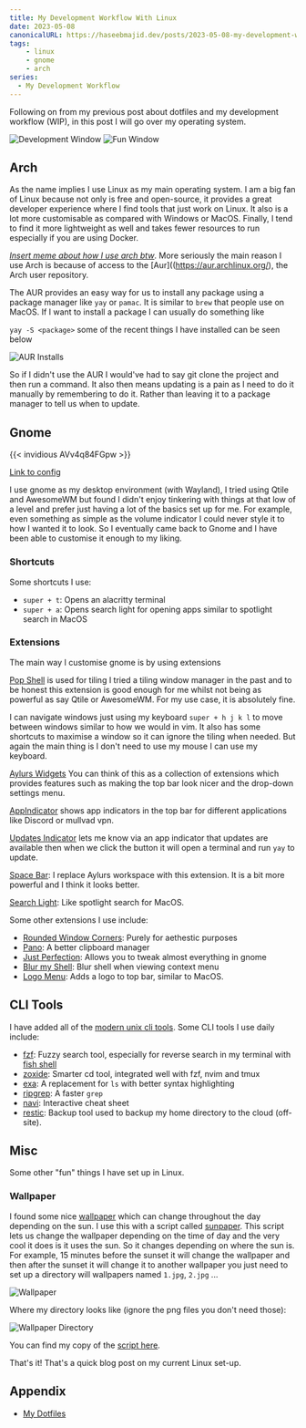 ```yaml
---
title: My Development Workflow With Linux
date: 2023-05-08
canonicalURL: https://haseebmajid.dev/posts/2023-05-08-my-development-workflow-with-linux
tags:
    - linux
    - gnome
    - arch
series:
  - My Development Workflow
---
```


Following on from my previous post about dotfiles and my development workflow (WIP), in this post I will go over my
operating system.

![Development Window](images/dev.png)
![Fun Window](images/fun.png)

## Arch

As the name implies I use Linux as my main operating system. I am a big fan of Linux because not only is free and
open-source, it provides a great developer experience where I find tools that just work on Linux. It also is a lot more 
customisable as compared with Windows or MacOS. Finally, I tend to find it more lightweight as well and takes fewer
resources to run especially if you are using Docker.

[*Insert meme about how I use arch btw*](https://github.com/overmighty/i-use-arch-btw).
More seriously the main reason I use Arch is because of access to the [Aur]((https://aur.archlinux.org/), the Arch user
repository.

The AUR provides an easy way for us to install any package using a package manager like `yay` or `pamac`.
It is similar to `brew` that people use on MacOS. If I want to install a package I can usually do something like

`yay -S <package>` some of the recent things I have installed can be seen below

![AUR Installs](images/aur.png)

So if I didn't use the AUR I would've had to say git clone the project and then run a command. It also then means updating
is a pain as I need to do it manually by remembering to do it. Rather than leaving it to a package manager to tell us
when to update.

## Gnome

{{< invidious AVv4q84FGpw  >}}

[Link to config](https://gitlab.com/hmajid2301/dotfiles/-/blob/8da9d515234d050dc34703e94f647fd9cb40c61a/linux/gnome/settings.ini)

I use gnome as my desktop environment (with Wayland), I tried using Qtile and AwesomeWM but found I didn't enjoy tinkering
with things at that low of a level and prefer just having a lot of the basics set up for me. For example, even something as
simple as the volume indicator I could never style it to how I wanted it to look. So I eventually came back to Gnome
and I have been able to customise it enough to my liking.

### Shortcuts

Some shortcuts I use:

- `super + t`: Opens an alacritty terminal
- `super + a`: Opens search light for opening apps similar to spotlight search in MacOS

### Extensions

The main way I customise gnome is by using extensions 

[Pop Shell](https://github.com/pop-os/shell) is used for tiling I tried a tiling window manager in the past and to be honest
this extension is good enough for me whilst not being as powerful as say Qtile or AwesomeWM. For my use case, it is 
absolutely fine.

I can navigate windows just using my keyboard `super + h j k l` to move between windows similar to how we would in vim.
It also has some shortcuts to maximise a window so it can ignore the tiling when needed. But again the main thing is
I don't need to use my mouse I can use my keyboard.

[Aylurs Widgets](https://extensions.gnome.org/extension/5338/aylurs-widgets/) You can think of this as a collection of
extensions which provides features such as making the top bar look nicer and the drop-down settings menu.

[AppIndicator](https://extensions.gnome.org/extension/615/appindicator-support/) shows app indicators in the top bar
for different applications like Discord or mullvad vpn.

[Updates Indicator](https://extensions.gnome.org/extension/1010/archlinux-updates-indicator/) lets me know via an app
indicator that updates are available then when we click the button it will open a terminal and run `yay` to update.

[Space Bar](https://extensions.gnome.org/extension/5090/space-bar/): I replace Aylurs workspace with this extension.
It is a bit more powerful and I think it looks better.

[Search Light](https://extensions.gnome.org/extension/5489/search-light/): Like spotlight search for MacOS.

Some other extensions I use include:

- [Rounded Window Corners](https://extensions.gnome.org/extension/5237/rounded-window-corners/): Purely for 
aethestic purposes
- [Pano](https://extensions.gnome.org/extension/5279/pano/): A better clipboard manager
- [Just Perfection](https://extensions.gnome.org/extension/3843/just-perfection/): Allows you to tweak almost everything in gnome
- [Blur my Shell](https://extensions.gnome.org/extension/3193/blur-my-shell/): Blur shell when viewing context menu
- [Logo Menu](https://extensions.gnome.org/extension/4451/logo-menu/): Adds a logo to top bar, similar to MacOS.

## CLI Tools

I have added all of the [modern unix cli tools](https://github.com/ibraheemdev/modern-unix).
Some CLI tools I use daily include:

- [fzf](https://github.com/junegunn/fzf): Fuzzy search tool, especially for reverse search in my terminal with [fish shell](https://github.com/PatrickF1/fzf.fish)
- [zoxide](https://github.com/ajeetdsouza/zoxide): Smarter cd tool, integrated well with fzf, nvim and tmux
- [exa](https://github.com/ogham/exa): A replacement for `ls` with better syntax highlighting
- [ripgrep](https://github.com/BurntSushi/ripgrep): A faster `grep`
- [navi](https://github.com/denisidoro/navi): Interactive cheat sheet
- [restic](https://restic.net/): Backup tool used to backup my home directory to the cloud (off-site).

## Misc

Some other "fun" things I have set up in Linux.

### Wallpaper

I found some nice [wallpaper](https://old.reddit.com/r/wallpapers/comments/3ueq55/lakeside_day_night_transition_credit_louis_coyle/)
which can change throughout the day depending on the sun. I use this with a script called [sunpaper](https://github.com/hexive/sunpaper).
This script lets us change the wallpaper depending on the time of day and the very cool it does is it uses the sun.
So it changes depending on where the sun is. For example, 15 minutes before the sunset it will change the wallpaper
and then after the sunset it will change it to another wallpaper you just need to set up a directory will wallpapers
named `1.jpg`, `2.jpg` ...

![Wallpaper](images/wallpaper.gif)

Where my directory looks like (ignore the png files you don't need those):

![Wallpaper Directory](images/wallpaper-directory.png)

You can find my copy of the [script here](https://gitlab.com/hmajid2301/dotfiles/-/tree/8da9d515234d050dc34703e94f647fd9cb40c61a/wallpaper).

That's it! That's a quick blog post on my current Linux set-up.

## Appendix

- [My Dotfiles](https://gitlab.com/hmajid2301/dotfiles)
